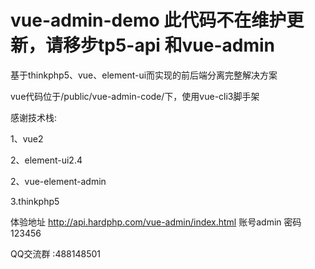 # vue-admin-demo  此代码不在维护更新，请移步tp5-api 和vue-admin

基于thinkphp5、vue、element-ui而实现的前后端分离完整解决方案

vue代码位于/public/vue-admin-code/下，使用vue-cli3脚手架

感谢技术栈:

1、vue2 

2、element-ui2.4

2、vue-element-admin

3.thinkphp5


体验地址
http://api.hardphp.com/vue-admin/index.html
账号admin
密码123456





QQ交流群 :488148501

